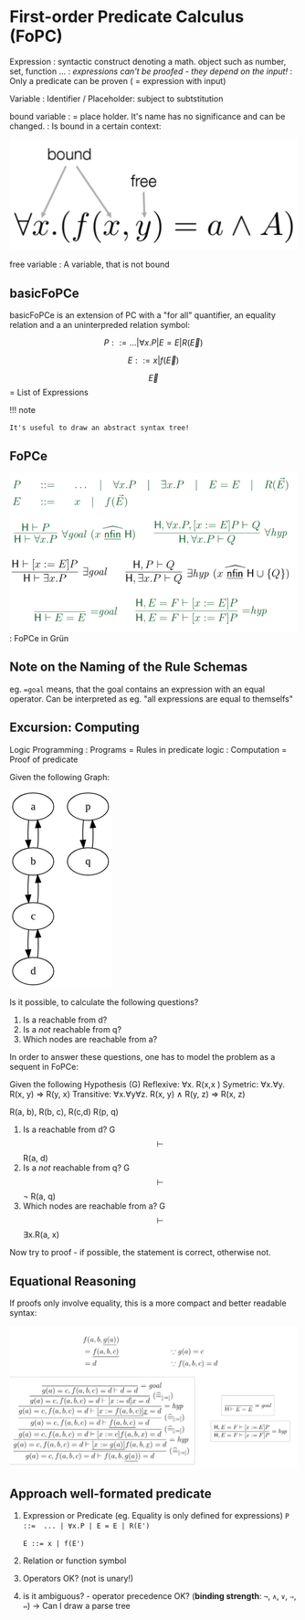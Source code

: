 # First-order Predicate Calculus (FoPC)

Expression
: syntactic construct denoting a math. object such as number, set, function ...
: *expressions can't be proofed - they depend on the input!*
: Only a predicate can be proven ( = expression with input)

Variable
: Identifier / Placeholder: subject to subtstitution

bound variable
: = place holder. It's name has no significance and can be changed.
: Is bound in a certain context:

![](images/bound-variable.png)


free variable
: A variable, that is not bound

## basicFoPCe

basicFoPCe is an extension of PC with a "for all" quantifier, an
equality relation and a an uninterpreded relation symbol:

$$P ::= ... | \forall x.P | E = E | R(\vec{E})$$

$$E ::= x | f(\vec{E})$$

$$\vec{E}$$ = List of Expressions

!!! note

    It's useful to draw an abstract syntax tree!


## FoPCe

![](images/sumary-fopce.png)
: FoPCe in Grün

Note on the Naming of the Rule Schemas
---------------------------------------

eg. ``=goal`` means, that the goal contains an expression with an equal operator.
Can be interpreted as eg. "all expressions are equal to themselfs"

## Excursion: Computing

Logic Programming
: Programs = Rules in predicate logic
: Computation = Proof of predicate

Given the following Graph:

<svg width="134pt" height="260pt" viewBox="0.00 0.00 134.00 260.00" xmlns="http://www.w3.org/2000/svg" xmlns:xlink="http://www.w3.org/1999/xlink">
<g id="graph1" class="graph" transform="scale(1 1) rotate(0) translate(4 256)">
<title>G</title>
<polygon fill="white" stroke="white" points="-4,5 -4,-256 131,-256 131,5 -4,5"></polygon>
<!-- a -->
<g id="node1" class="node"><title>a</title>
<ellipse fill="none" stroke="black" cx="27" cy="-234" rx="27" ry="18"></ellipse>
<text text-anchor="middle" x="27" y="-229.8" font-family="Times,serif" font-size="14.00">a</text>
</g>
<!-- b -->
<g id="node3" class="node"><title>b</title>
<ellipse fill="none" stroke="black" cx="27" cy="-162" rx="27" ry="18"></ellipse>
<text text-anchor="middle" x="27" y="-157.8" font-family="Times,serif" font-size="14.00">b</text>
</g>
<!-- a&#45;&gt;b -->
<g id="edge2" class="edge"><title>a-&gt;b</title>
<path fill="none" stroke="black" d="M21.1601,-216.411C20.2975,-208.507 20.0481,-198.852 20.4119,-189.935"></path>
<polygon fill="black" stroke="black" points="23.9033,-190.179 21.1206,-179.956 16.9209,-189.683 23.9033,-190.179"></polygon>
</g>
<!-- b&#45;&gt;a -->
<g id="edge4" class="edge"><title>b-&gt;a</title>
<path fill="none" stroke="black" d="M32.8794,-179.956C33.7139,-187.827 33.9485,-197.374 33.5831,-206.187"></path>
<polygon fill="black" stroke="black" points="30.0742,-206.184 32.8399,-216.411 37.0558,-206.691 30.0742,-206.184"></polygon>
</g>
<!-- c -->
<g id="node6" class="node"><title>c</title>
<ellipse fill="none" stroke="black" cx="27" cy="-90" rx="27" ry="18"></ellipse>
<text text-anchor="middle" x="27" y="-85.8" font-family="Times,serif" font-size="14.00">c</text>
</g>
<!-- b&#45;&gt;c -->
<g id="edge6" class="edge"><title>b-&gt;c</title>
<path fill="none" stroke="black" d="M21.1601,-144.411C20.2975,-136.507 20.0481,-126.852 20.4119,-117.935"></path>
<polygon fill="black" stroke="black" points="23.9033,-118.179 21.1206,-107.956 16.9209,-117.683 23.9033,-118.179"></polygon>
</g>
<!-- c&#45;&gt;b -->
<g id="edge8" class="edge"><title>c-&gt;b</title>
<path fill="none" stroke="black" d="M32.8794,-107.956C33.7139,-115.827 33.9485,-125.374 33.5831,-134.187"></path>
<polygon fill="black" stroke="black" points="30.0742,-134.184 32.8399,-144.411 37.0558,-134.691 30.0742,-134.184"></polygon>
</g>
<!-- d -->
<g id="node9" class="node"><title>d</title>
<ellipse fill="none" stroke="black" cx="27" cy="-18" rx="27" ry="18"></ellipse>
<text text-anchor="middle" x="27" y="-13.8" font-family="Times,serif" font-size="14.00">d</text>
</g>
<!-- c&#45;&gt;d -->
<g id="edge10" class="edge"><title>c-&gt;d</title>
<path fill="none" stroke="black" d="M21.1601,-72.411C20.2975,-64.507 20.0481,-54.8518 20.4119,-45.9352"></path>
<polygon fill="black" stroke="black" points="23.9033,-46.1791 21.1206,-35.9562 16.9209,-45.6831 23.9033,-46.1791"></polygon>
</g>
<!-- d&#45;&gt;c -->
<g id="edge12" class="edge"><title>d-&gt;c</title>
<path fill="none" stroke="black" d="M32.8794,-35.9562C33.7139,-43.8272 33.9485,-53.3739 33.5831,-62.1869"></path>
<polygon fill="black" stroke="black" points="30.0742,-62.1835 32.8399,-72.411 37.0558,-62.6911 30.0742,-62.1835"></polygon>
</g>
<!-- p -->
<g id="node11" class="node"><title>p</title>
<ellipse fill="none" stroke="black" cx="99" cy="-234" rx="27" ry="18"></ellipse>
<text text-anchor="middle" x="99" y="-229.8" font-family="Times,serif" font-size="14.00">p</text>
</g>
<!-- q -->
<g id="node13" class="node"><title>q</title>
<ellipse fill="none" stroke="black" cx="99" cy="-162" rx="27" ry="18"></ellipse>
<text text-anchor="middle" x="99" y="-157.8" font-family="Times,serif" font-size="14.00">q</text>
</g>
<!-- p&#45;&gt;q -->
<g id="edge14" class="edge"><title>p-&gt;q</title>
<path fill="none" stroke="black" d="M93.1601,-216.411C92.2975,-208.507 92.0481,-198.852 92.4119,-189.935"></path>
<polygon fill="black" stroke="black" points="95.9033,-190.179 93.1206,-179.956 88.9209,-189.683 95.9033,-190.179"></polygon>
</g>
<!-- q&#45;&gt;p -->
<g id="edge16" class="edge"><title>q-&gt;p</title>
<path fill="none" stroke="black" d="M104.879,-179.956C105.714,-187.827 105.948,-197.374 105.583,-206.187"></path>
<polygon fill="black" stroke="black" points="102.074,-206.184 104.84,-216.411 109.056,-206.691 102.074,-206.184"></polygon>
</g>
</g>
</svg>

Is it possible, to calculate the following questions?

1. Is a reachable from d?
2. Is a *not* reachable from q?
3. Which nodes are reachable from a?

In order to answer these questions, one has to model the problem as a sequent in FoPCe:

Given the following Hypothesis (G)
Reflexive: ∀x. R(x,x )
Symetric: ∀x.∀y. R(x, y) ⇒ R(y, x)
Transitive: ∀x.∀y∀z. R(x, y) ∧ R(y, z) ⇒ R(x, z)

R(a, b), R(b, c), R(c,d) R(p, q)

1. Is a reachable from d? G $$\vdash$$ R(a, d)
2. Is a *not* reachable from q? G $$\vdash$$ ¬ R(a, q)
3. Which nodes are reachable from a? G $$\vdash$$ ∃x.R(a, x)

Now try to proof - if possible, the statement is correct, otherwise not.

## Equational Reasoning

If proofs only involve equality, this is a more compact and better readable
syntax:


![](images/equational-reasoning.png)

## Approach well-formated predicate

1. Expression or Predicate  (eg. Equality is only defined for expressions)
    ``P ::=  ... | ∀x.P | E = E | R(E')``

    ``E ::= x | f(E')``

2. Relation or function symbol
3. Operators OK? (not is unary!)
4. is it ambiguous? - operator precedence OK? (**binding strength**: ``¬``, ``∧``, ``∨``, ``⇒``, ``⇔``)
   -> Can I draw a parse tree

